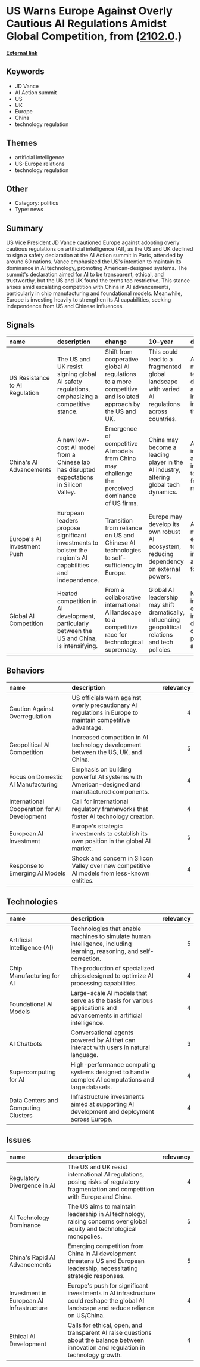 # __US Warns Europe Against Overly Cautious AI Regulations Amidst Global Competition__, from ([2102.0](https://kghosh.substack.com/p/2102.0).)

__[External link](https://arstechnica.com/ai/2025/02/us-and-uk-refuse-to-sign-ai-safety-declaration-at-summit/)__



## Keywords

* JD Vance
* AI Action summit
* US
* UK
* Europe
* China
* technology regulation

## Themes

* artificial intelligence
* US-Europe relations
* technology regulation

## Other

* Category: politics
* Type: news

## Summary

US Vice President JD Vance cautioned Europe against adopting overly cautious regulations on artificial intelligence (AI), as the US and UK declined to sign a safety declaration at the AI Action summit in Paris, attended by around 60 nations. Vance emphasized the US's intention to maintain its dominance in AI technology, promoting American-designed systems. The summit's declaration aimed for AI to be transparent, ethical, and trustworthy, but the US and UK found the terms too restrictive. This stance arises amid escalating competition with China in AI advancements, particularly in chip manufacturing and foundational models. Meanwhile, Europe is investing heavily to strengthen its AI capabilities, seeking independence from US and Chinese influences.

## Signals

| name                           | description                                                                                                | change                                                                                                     | 10-year                                                                                            | driving-force                                                                                  |   relevancy |
|:-------------------------------|:-----------------------------------------------------------------------------------------------------------|:-----------------------------------------------------------------------------------------------------------|:---------------------------------------------------------------------------------------------------|:-----------------------------------------------------------------------------------------------|------------:|
| US Resistance to AI Regulation | The US and UK resist signing global AI safety regulations, emphasizing a competitive stance.               | Shift from cooperative global AI regulations to a more competitive and isolated approach by the US and UK. | This could lead to a fragmented global landscape with varied AI regulations across countries.      | A desire to maintain technological dominance and leadership in AI innovation by the US and UK. |           4 |
| China's AI Advancements        | A new low-cost AI model from a Chinese lab has disrupted expectations in Silicon Valley.                   | Emergence of competitive AI models from China may challenge the perceived dominance of US firms.           | China may become a leading player in the AI industry, altering global tech dynamics.               | Aggressive investment and innovation in AI technology from Chinese research labs.              |           5 |
| Europe's AI Investment Push    | European leaders propose significant investments to bolster the region's AI capabilities and independence. | Transition from reliance on US and Chinese AI technologies to self-sufficiency in Europe.                  | Europe may develop its own robust AI ecosystem, reducing dependency on external powers.            | A strategic move to ensure technological independence and security for Europe.                 |           4 |
| Global AI Competition          | Heated competition in AI development, particularly between the US and China, is intensifying.              | From a collaborative international AI landscape to a competitive race for technological supremacy.         | Global AI leadership may shift dramatically, influencing geopolitical relations and tech policies. | National interests and economic incentives driving countries to prioritize AI advancements.    |           5 |

## Behaviors

| name                                         | description                                                                                                |   relevancy |
|:---------------------------------------------|:-----------------------------------------------------------------------------------------------------------|------------:|
| Caution Against Overregulation               | US officials warn against overly precautionary AI regulations in Europe to maintain competitive advantage. |           4 |
| Geopolitical AI Competition                  | Increased competition in AI technology development between the US, UK, and China.                          |           5 |
| Focus on Domestic AI Manufacturing           | Emphasis on building powerful AI systems with American-designed and manufactured components.               |           4 |
| International Cooperation for AI Development | Call for international regulatory frameworks that foster AI technology creation.                           |           4 |
| European AI Investment                       | Europe's strategic investments to establish its own position in the global AI market.                      |           5 |
| Response to Emerging AI Models               | Shock and concern in Silicon Valley over new competitive AI models from less-known entities.               |           4 |

## Technologies

| name                                | description                                                                                                           |   relevancy |
|:------------------------------------|:----------------------------------------------------------------------------------------------------------------------|------------:|
| Artificial Intelligence (AI)        | Technologies that enable machines to simulate human intelligence, including learning, reasoning, and self-correction. |           5 |
| Chip Manufacturing for AI           | The production of specialized chips designed to optimize AI processing capabilities.                                  |           4 |
| Foundational AI Models              | Large-scale AI models that serve as the basis for various applications and advancements in artificial intelligence.   |           4 |
| AI Chatbots                         | Conversational agents powered by AI that can interact with users in natural language.                                 |           3 |
| Supercomputing for AI               | High-performance computing systems designed to handle complex AI computations and large datasets.                     |           4 |
| Data Centers and Computing Clusters | Infrastructure investments aimed at supporting AI development and deployment across Europe.                           |           4 |

## Issues

| name                                     | description                                                                                                                           |   relevancy |
|:-----------------------------------------|:--------------------------------------------------------------------------------------------------------------------------------------|------------:|
| Regulatory Divergence in AI              | The US and UK resist international AI regulations, posing risks of regulatory fragmentation and competition with Europe and China.    |           4 |
| AI Technology Dominance                  | The US aims to maintain leadership in AI technology, raising concerns over global equity and technological monopolies.                |           5 |
| China's Rapid AI Advancements            | Emerging competition from China in AI development threatens US and European leadership, necessitating strategic responses.            |           5 |
| Investment in European AI Infrastructure | Europe's push for significant investments in AI infrastructure could reshape the global AI landscape and reduce reliance on US/China. |           4 |
| Ethical AI Development                   | Calls for ethical, open, and transparent AI raise questions about the balance between innovation and regulation in technology growth. |           4 |